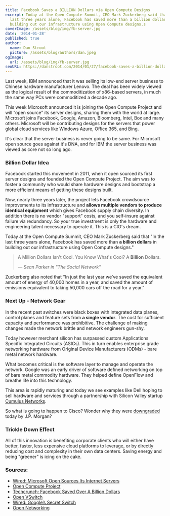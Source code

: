 ```yaml
---
title: Facebook Saves a BILLION Dollars via Open Compute Designs
excerpt: Today at the Open Compute Summit, CEO Mark Zuckerberg said that "In the
  last three years alone, Facebook has saved more than a billion dollars in
  building out our infrastructure using Open Compute designs.s
coverImage: /assets/blog/img/fb-server.jpg
date: '2014-01-28'
published: true
author:
  name: Dan Stroot
  picture: /assets/blog/authors/dan.jpeg
ogImage:
  url: /assets/blog/img/fb-server.jpg
seoURL: https://danstroot.com/2014/01/27/facebook-saves-a-billion-dollars-via-open-compute-designs/
---
```


Last week, IBM announced that it was selling its low-end server business to Chinese hardware manufacturer Lenovo. The deal has been widely viewed as the logical result of the commoditization of x86-based servers, in much the same way PCs were commoditized a decade ago.

This week Microsoft announced it is joining the Open Compute Project and will “open source” its server designs, sharing them with the world at large. Microsoft joins Facebook, Google, Amazon, Bloomberg, Intel, Box and many others. Microsoft will be contributing designs for the servers that power global cloud services like Windows Azure, Office 365, and Bing.

It's clear that the server business is never going to be same. For Microsoft open source goes against it's DNA, and for IBM the server business was viewed as core not so long ago.

### Billion Dollar Idea

Facebook started this movement in 2011, when it open sourced its first server designs and founded the Open Compute Project. The aim was to foster a community who would share hardware designs and bootstrap a more efficient means of getting these designs built.

Now, nearly three years later, the project lets Facebook crowdsource improvements to its infrastructure and **allows multiple vendors to produce identical equipment** which gives Facebook supply chain diversity. In addition there is no vendor "support" costs, and you self-insure against failure via redundancy. So your true investment is only the hardware and engineering talent necessary to operate it. This is a CIO's dream.

Today at the Open Compute Summit, CEO Mark Zuckerberg said that "In the last three years alone, Facebook has saved more than **a billion dollars** in building out our infrastructure using Open Compute designs."

> A Million Dollars Isn't Cool. You Know What's Cool? A **Billion** Dollars.
>
> <cite>&mdash; Sean Parker in "The Social Network"<cite>

Zuckerberg also noted that "In just the last year we’ve saved the equivalent amount of energy of 40,000 homes in a year, and saved the amount of emissions equivalent to taking 50,000 cars off the road for a year."

### Next Up - Network Gear

In the recent past switches were black boxes with integrated data planes, control planes and feature sets from **a single vendor**. The cost for sufficient capacity and performance was prohibitive. The challenge of making changes made the network brittle and network engineers gun-shy.

Today however merchant silicon has surpassed custom Applications Specific Integrated Circuits (ASICs). This in turn enables enterprise grade networking hardware from Original Device Manufacturers (ODMs) - bare metal network hardware.

What becomes critical is the software layer to manage and operate the network. Google was an early driver of software defined networking on top of bare metal commodity hardware. They helped define OpenFlow and breathe life into this technology.

This area is rapidly maturing and today we see examples like Dell hoping to sell hardware and services through a partnership with Silicon Valley startup [Cumulus Networks](http://cumulusnetworks.com/).

So what is going to happen to Cisco? Wonder why they were [downgraded](http://www.valuewalk.com/2014/01/cisco-systems-inc-csco-downgraded-by-jpmorgan/) today by J.P. Morgan?

### Trickle Down Effect

All of this innovation is benefiting corporate clients who will either have better, faster, less expensive cloud platforms to leverage, or by directly reducing cost and complexity in their own data centers. Saving energy and being "greener" is icing on the cake.

### Sources:

- [Wired: Microsoft Open Sources Its Internet Servers](http://www.wired.com/wiredenterprise/2014/01/microsoft-open-compute-servers/)
- [Open Compute Project](http://www.opencompute.org/)
- [Techcrunch: Facebook Saved Over A Billion Dollars](http://techcrunch.com/2014/01/28/facebook-open-compute/)
- [Open VSwitch](http://openvswitch.org/)
- [Wired: Google’s Secret Switch](http://www.wired.com/wiredenterprise/2012/04/going-with-the-flow-google/)
- [Open Networking](https://www.opennetworking.org/)
